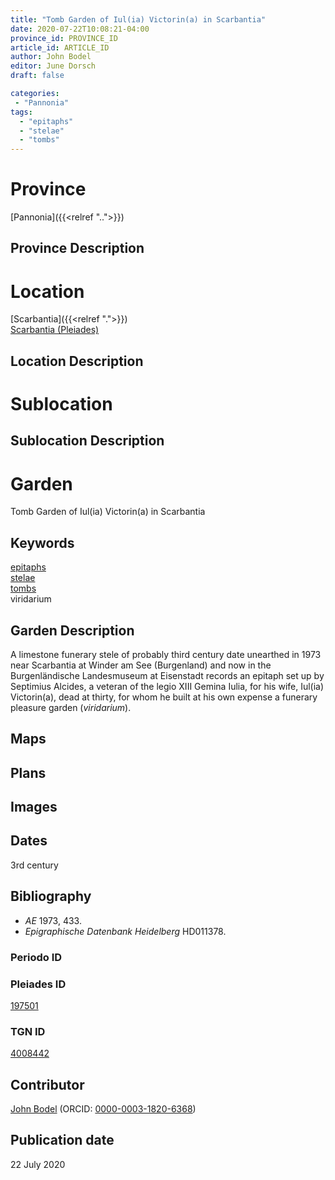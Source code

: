 ```yaml
---
title: "Tomb Garden of Iul(ia) Victorin(a) in Scarbantia"
date: 2020-07-22T10:08:21-04:00
province_id: PROVINCE_ID
article_id: ARTICLE_ID
author: John Bodel
editor: June Dorsch
draft: false

categories:
 - "Pannonia"
tags:
  - "epitaphs"
  - "stelae"
  - "tombs"
---
```


# Province

[Pannonia]({{<relref "..">}})

## Province Description

<!-- DESCRIPTION -->


# Location

[Scarbantia]({{<relref ".">}}) \
[Scarbantia (Pleiades)](https://pleiades.stoa.org/places/197501)


## Location Description


# Sublocation

<!--
[AREA WITHIN LOCATION, LIKE “PALATINE HILL”](GEOREFERENCE LINK)
A sublocation is any area larger than an individual garden, but located within a location. I would always try to include a link to a controlled vocabulary here if possible. This ID may well be different from the Garden ID, e.g., Pompeii versus a Garden in one of the houses which has its own Pleiades ID.
-->

## Sublocation Description

<!-- DESCRIPTION -->

# Garden

Tomb Garden of Iul(ia) Victorin(a) in Scarbantia

## Keywords

[epitaphs](http://vocab.getty.edu/page/aat/300028729) \
[stelae](http://vocab.getty.edu/page/aat/300007023) \
[tombs](http://vocab.getty.edu/page/aat/300005926)   
viridarium

## Garden Description

A limestone funerary stele of probably third century date unearthed in 1973 near Scarbantia at Winder am See (Burgenland) and now in the Burgenländische Landesmuseum at Eisenstadt records an epitaph set up by Septimius Alcides, a veteran of the legio XIII Gemina Iulia, for his wife, Iul(ia) Victorin(a), dead at thirty, for whom he built at his own expense a funerary pleasure garden (*viridarium*).

## Maps


## Plans


## Images


## Dates

3rd century

## Bibliography

* *AE* 1973, 433.
* *Epigraphische Datenbank Heidelberg* HD011378.

### Periodo ID

<!-- [PERIODO_ID](https://pleiades.stoa.org/places/PLEIADES_ID) -->

### Pleiades ID

[197501](https://pleiades.stoa.org/places/197501)

### TGN ID

[4008442](http://vocab.getty.edu/page/tgn/4008442)

## Contributor

[John Bodel](https://www.brown.edu/academics/history/people/john-bodel) (ORCID: [0000-0003-1820-6368](https://orcid.org/0000-0003-1820-6368))

## Publication date

22 July 2020